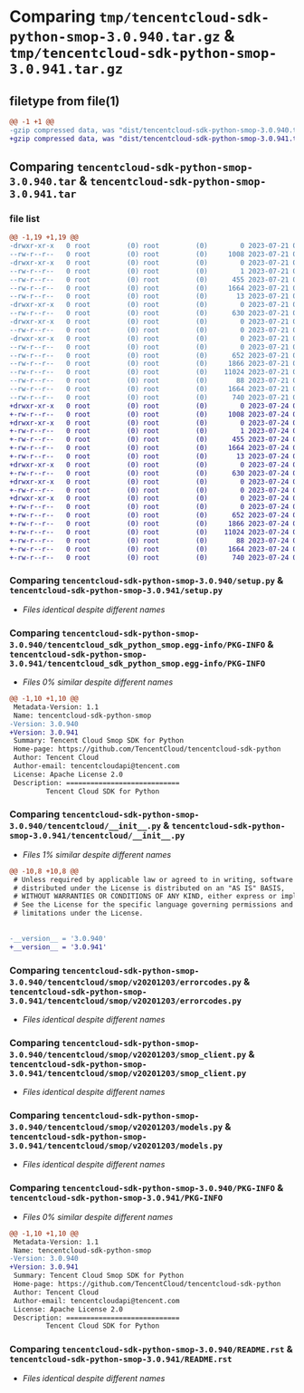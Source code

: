# Comparing `tmp/tencentcloud-sdk-python-smop-3.0.940.tar.gz` & `tmp/tencentcloud-sdk-python-smop-3.0.941.tar.gz`

## filetype from file(1)

```diff
@@ -1 +1 @@
-gzip compressed data, was "dist/tencentcloud-sdk-python-smop-3.0.940.tar", last modified: Fri Jul 21 00:48:29 2023, max compression
+gzip compressed data, was "dist/tencentcloud-sdk-python-smop-3.0.941.tar", last modified: Mon Jul 24 00:42:43 2023, max compression
```

## Comparing `tencentcloud-sdk-python-smop-3.0.940.tar` & `tencentcloud-sdk-python-smop-3.0.941.tar`

### file list

```diff
@@ -1,19 +1,19 @@
-drwxr-xr-x   0 root         (0) root         (0)        0 2023-07-21 00:48:29.000000 tencentcloud-sdk-python-smop-3.0.940/
--rw-r--r--   0 root         (0) root         (0)     1008 2023-07-21 00:48:29.000000 tencentcloud-sdk-python-smop-3.0.940/setup.py
-drwxr-xr-x   0 root         (0) root         (0)        0 2023-07-21 00:48:29.000000 tencentcloud-sdk-python-smop-3.0.940/tencentcloud_sdk_python_smop.egg-info/
--rw-r--r--   0 root         (0) root         (0)        1 2023-07-21 00:48:29.000000 tencentcloud-sdk-python-smop-3.0.940/tencentcloud_sdk_python_smop.egg-info/dependency_links.txt
--rw-r--r--   0 root         (0) root         (0)      455 2023-07-21 00:48:29.000000 tencentcloud-sdk-python-smop-3.0.940/tencentcloud_sdk_python_smop.egg-info/SOURCES.txt
--rw-r--r--   0 root         (0) root         (0)     1664 2023-07-21 00:48:29.000000 tencentcloud-sdk-python-smop-3.0.940/tencentcloud_sdk_python_smop.egg-info/PKG-INFO
--rw-r--r--   0 root         (0) root         (0)       13 2023-07-21 00:48:29.000000 tencentcloud-sdk-python-smop-3.0.940/tencentcloud_sdk_python_smop.egg-info/top_level.txt
-drwxr-xr-x   0 root         (0) root         (0)        0 2023-07-21 00:48:29.000000 tencentcloud-sdk-python-smop-3.0.940/tencentcloud/
--rw-r--r--   0 root         (0) root         (0)      630 2023-07-21 00:48:29.000000 tencentcloud-sdk-python-smop-3.0.940/tencentcloud/__init__.py
-drwxr-xr-x   0 root         (0) root         (0)        0 2023-07-21 00:48:29.000000 tencentcloud-sdk-python-smop-3.0.940/tencentcloud/smop/
--rw-r--r--   0 root         (0) root         (0)        0 2023-07-21 00:48:29.000000 tencentcloud-sdk-python-smop-3.0.940/tencentcloud/smop/__init__.py
-drwxr-xr-x   0 root         (0) root         (0)        0 2023-07-21 00:48:29.000000 tencentcloud-sdk-python-smop-3.0.940/tencentcloud/smop/v20201203/
--rw-r--r--   0 root         (0) root         (0)        0 2023-07-21 00:48:29.000000 tencentcloud-sdk-python-smop-3.0.940/tencentcloud/smop/v20201203/__init__.py
--rw-r--r--   0 root         (0) root         (0)      652 2023-07-21 00:48:29.000000 tencentcloud-sdk-python-smop-3.0.940/tencentcloud/smop/v20201203/errorcodes.py
--rw-r--r--   0 root         (0) root         (0)     1866 2023-07-21 00:48:29.000000 tencentcloud-sdk-python-smop-3.0.940/tencentcloud/smop/v20201203/smop_client.py
--rw-r--r--   0 root         (0) root         (0)    11024 2023-07-21 00:48:29.000000 tencentcloud-sdk-python-smop-3.0.940/tencentcloud/smop/v20201203/models.py
--rw-r--r--   0 root         (0) root         (0)       88 2023-07-21 00:48:29.000000 tencentcloud-sdk-python-smop-3.0.940/setup.cfg
--rw-r--r--   0 root         (0) root         (0)     1664 2023-07-21 00:48:29.000000 tencentcloud-sdk-python-smop-3.0.940/PKG-INFO
--rw-r--r--   0 root         (0) root         (0)      740 2023-07-21 00:48:29.000000 tencentcloud-sdk-python-smop-3.0.940/README.rst
+drwxr-xr-x   0 root         (0) root         (0)        0 2023-07-24 00:42:43.000000 tencentcloud-sdk-python-smop-3.0.941/
+-rw-r--r--   0 root         (0) root         (0)     1008 2023-07-24 00:42:43.000000 tencentcloud-sdk-python-smop-3.0.941/setup.py
+drwxr-xr-x   0 root         (0) root         (0)        0 2023-07-24 00:42:43.000000 tencentcloud-sdk-python-smop-3.0.941/tencentcloud_sdk_python_smop.egg-info/
+-rw-r--r--   0 root         (0) root         (0)        1 2023-07-24 00:42:43.000000 tencentcloud-sdk-python-smop-3.0.941/tencentcloud_sdk_python_smop.egg-info/dependency_links.txt
+-rw-r--r--   0 root         (0) root         (0)      455 2023-07-24 00:42:43.000000 tencentcloud-sdk-python-smop-3.0.941/tencentcloud_sdk_python_smop.egg-info/SOURCES.txt
+-rw-r--r--   0 root         (0) root         (0)     1664 2023-07-24 00:42:43.000000 tencentcloud-sdk-python-smop-3.0.941/tencentcloud_sdk_python_smop.egg-info/PKG-INFO
+-rw-r--r--   0 root         (0) root         (0)       13 2023-07-24 00:42:43.000000 tencentcloud-sdk-python-smop-3.0.941/tencentcloud_sdk_python_smop.egg-info/top_level.txt
+drwxr-xr-x   0 root         (0) root         (0)        0 2023-07-24 00:42:43.000000 tencentcloud-sdk-python-smop-3.0.941/tencentcloud/
+-rw-r--r--   0 root         (0) root         (0)      630 2023-07-24 00:42:43.000000 tencentcloud-sdk-python-smop-3.0.941/tencentcloud/__init__.py
+drwxr-xr-x   0 root         (0) root         (0)        0 2023-07-24 00:42:43.000000 tencentcloud-sdk-python-smop-3.0.941/tencentcloud/smop/
+-rw-r--r--   0 root         (0) root         (0)        0 2023-07-24 00:42:43.000000 tencentcloud-sdk-python-smop-3.0.941/tencentcloud/smop/__init__.py
+drwxr-xr-x   0 root         (0) root         (0)        0 2023-07-24 00:42:43.000000 tencentcloud-sdk-python-smop-3.0.941/tencentcloud/smop/v20201203/
+-rw-r--r--   0 root         (0) root         (0)        0 2023-07-24 00:42:43.000000 tencentcloud-sdk-python-smop-3.0.941/tencentcloud/smop/v20201203/__init__.py
+-rw-r--r--   0 root         (0) root         (0)      652 2023-07-24 00:42:43.000000 tencentcloud-sdk-python-smop-3.0.941/tencentcloud/smop/v20201203/errorcodes.py
+-rw-r--r--   0 root         (0) root         (0)     1866 2023-07-24 00:42:43.000000 tencentcloud-sdk-python-smop-3.0.941/tencentcloud/smop/v20201203/smop_client.py
+-rw-r--r--   0 root         (0) root         (0)    11024 2023-07-24 00:42:43.000000 tencentcloud-sdk-python-smop-3.0.941/tencentcloud/smop/v20201203/models.py
+-rw-r--r--   0 root         (0) root         (0)       88 2023-07-24 00:42:43.000000 tencentcloud-sdk-python-smop-3.0.941/setup.cfg
+-rw-r--r--   0 root         (0) root         (0)     1664 2023-07-24 00:42:43.000000 tencentcloud-sdk-python-smop-3.0.941/PKG-INFO
+-rw-r--r--   0 root         (0) root         (0)      740 2023-07-24 00:42:43.000000 tencentcloud-sdk-python-smop-3.0.941/README.rst
```

### Comparing `tencentcloud-sdk-python-smop-3.0.940/setup.py` & `tencentcloud-sdk-python-smop-3.0.941/setup.py`

 * *Files identical despite different names*

### Comparing `tencentcloud-sdk-python-smop-3.0.940/tencentcloud_sdk_python_smop.egg-info/PKG-INFO` & `tencentcloud-sdk-python-smop-3.0.941/tencentcloud_sdk_python_smop.egg-info/PKG-INFO`

 * *Files 0% similar despite different names*

```diff
@@ -1,10 +1,10 @@
 Metadata-Version: 1.1
 Name: tencentcloud-sdk-python-smop
-Version: 3.0.940
+Version: 3.0.941
 Summary: Tencent Cloud Smop SDK for Python
 Home-page: https://github.com/TencentCloud/tencentcloud-sdk-python
 Author: Tencent Cloud
 Author-email: tencentcloudapi@tencent.com
 License: Apache License 2.0
 Description: ============================
         Tencent Cloud SDK for Python
```

### Comparing `tencentcloud-sdk-python-smop-3.0.940/tencentcloud/__init__.py` & `tencentcloud-sdk-python-smop-3.0.941/tencentcloud/__init__.py`

 * *Files 1% similar despite different names*

```diff
@@ -10,8 +10,8 @@
 # Unless required by applicable law or agreed to in writing, software
 # distributed under the License is distributed on an "AS IS" BASIS,
 # WITHOUT WARRANTIES OR CONDITIONS OF ANY KIND, either express or implied.
 # See the License for the specific language governing permissions and
 # limitations under the License.
 
 
-__version__ = '3.0.940'
+__version__ = '3.0.941'
```

### Comparing `tencentcloud-sdk-python-smop-3.0.940/tencentcloud/smop/v20201203/errorcodes.py` & `tencentcloud-sdk-python-smop-3.0.941/tencentcloud/smop/v20201203/errorcodes.py`

 * *Files identical despite different names*

### Comparing `tencentcloud-sdk-python-smop-3.0.940/tencentcloud/smop/v20201203/smop_client.py` & `tencentcloud-sdk-python-smop-3.0.941/tencentcloud/smop/v20201203/smop_client.py`

 * *Files identical despite different names*

### Comparing `tencentcloud-sdk-python-smop-3.0.940/tencentcloud/smop/v20201203/models.py` & `tencentcloud-sdk-python-smop-3.0.941/tencentcloud/smop/v20201203/models.py`

 * *Files identical despite different names*

### Comparing `tencentcloud-sdk-python-smop-3.0.940/PKG-INFO` & `tencentcloud-sdk-python-smop-3.0.941/PKG-INFO`

 * *Files 0% similar despite different names*

```diff
@@ -1,10 +1,10 @@
 Metadata-Version: 1.1
 Name: tencentcloud-sdk-python-smop
-Version: 3.0.940
+Version: 3.0.941
 Summary: Tencent Cloud Smop SDK for Python
 Home-page: https://github.com/TencentCloud/tencentcloud-sdk-python
 Author: Tencent Cloud
 Author-email: tencentcloudapi@tencent.com
 License: Apache License 2.0
 Description: ============================
         Tencent Cloud SDK for Python
```

### Comparing `tencentcloud-sdk-python-smop-3.0.940/README.rst` & `tencentcloud-sdk-python-smop-3.0.941/README.rst`

 * *Files identical despite different names*

